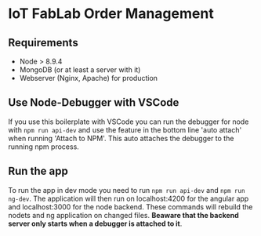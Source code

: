 # IoT FabLab Order Management

## Requirements

* Node > 8.9.4
* MongoDB (or at least a server with it)
* Webserver (Nginx, Apache) for production

## Use Node-Debugger with VSCode

If you use this boilerplate with VSCode you can run the debugger for node with ```npm run api-dev``` and use the feature in the bottom line 'auto attach' when running 'Attach to NPM'. This auto attaches the debugger to the running npm process.

## Run the app

To run the app in dev mode you need to run ```npm run api-dev``` and ```npm run ng-dev```. The application will then run on localhost:4200 for the angular app and localhost:3000 for the node backend. These commands will rebuild the nodets and ng application on changed files. **Beaware that the backend server only starts when a debugger is attached to it**.
